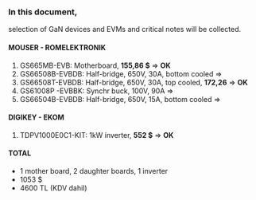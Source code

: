 ### In this document,

selection of GaN devices and EVMs and critical notes will be collected.

#### MOUSER - ROMELEKTRONIK

1. GS665MB-EVB: Motherboard, **155,86 $** => **OK**
2. GS66508B-EVBDB: Half-bridge, 650V, 30A, bottom cooled =>
2. GS66508T-EVBDB: Half-bridge, 650V, 30A, top cooled, **172,26** => **OK**
3. GS61008P -EVBBK: Synchr buck, 100V, 90A =>
2. GS66504B-EVBDB: Half-bridge, 650V, 15A, bottom cooled =>

#### DIGIKEY - EKOM

1. TDPV1000E0C1-KIT: 1kW inverter, **552 $** => **OK**

#### TOTAL

* 1 mother board, 2 daughter boards, 1 inverter
* 1053 $
* 4600 TL (KDV dahil)
